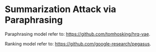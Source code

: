# Summarization Attack via Paraphrasing


Paraphrasing model refer to: https://github.com/tomhosking/hrq-vae.


Ranking model refer to: https://github.com/google-research/pegasus.

